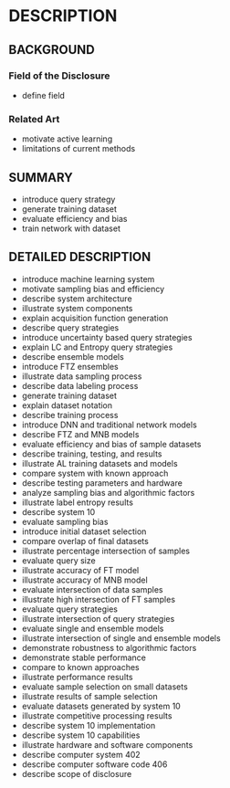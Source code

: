 # DESCRIPTION

## BACKGROUND

### Field of the Disclosure

- define field

### Related Art

- motivate active learning
- limitations of current methods

## SUMMARY

- introduce query strategy
- generate training dataset
- evaluate efficiency and bias
- train network with dataset

## DETAILED DESCRIPTION

- introduce machine learning system
- motivate sampling bias and efficiency
- describe system architecture
- illustrate system components
- explain acquisition function generation
- describe query strategies
- introduce uncertainty based query strategies
- explain LC and Entropy query strategies
- describe ensemble models
- introduce FTZ ensembles
- illustrate data sampling process
- describe data labeling process
- generate training dataset
- explain dataset notation
- describe training process
- introduce DNN and traditional network models
- describe FTZ and MNB models
- evaluate efficiency and bias of sample datasets
- describe training, testing, and results
- illustrate AL training datasets and models
- compare system with known approach
- describe testing parameters and hardware
- analyze sampling bias and algorithmic factors
- illustrate label entropy results
- describe system 10
- evaluate sampling bias
- introduce initial dataset selection
- compare overlap of final datasets
- illustrate percentage intersection of samples
- evaluate query size
- illustrate accuracy of FT model
- illustrate accuracy of MNB model
- evaluate intersection of data samples
- illustrate high intersection of FT samples
- evaluate query strategies
- illustrate intersection of query strategies
- evaluate single and ensemble models
- illustrate intersection of single and ensemble models
- demonstrate robustness to algorithmic factors
- demonstrate stable performance
- compare to known approaches
- illustrate performance results
- evaluate sample selection on small datasets
- illustrate results of sample selection
- evaluate datasets generated by system 10
- illustrate competitive processing results
- describe system 10 implementation
- describe system 10 capabilities
- illustrate hardware and software components
- describe computer system 402
- describe computer software code 406
- describe scope of disclosure

